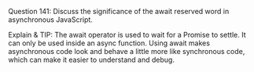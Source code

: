 Question 141: Discuss the significance of the await reserved word in asynchronous JavaScript.

Explain & TIP: The await operator is used to wait for a Promise to settle. It can only be used inside an async function. Using await makes asynchronous code look and behave a little more like synchronous code, which can make it easier to understand and debug.
